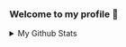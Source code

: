 ### Welcome to my profile 👀


<details>
  <summary> My Github Stats </summary>
    <img src="https://github-readme-stats.vercel.app/api?username=zaaachos&show_icons=true&theme=tokyonight&hide=contribs,prs" alt="zaaachos Github Stats" />
    <img src="https://github-readme-stats.vercel.app/api/top-langs/?username=anuraghazra&layout=compact" alt="zaaachos Github Stats" />
    
</details>
